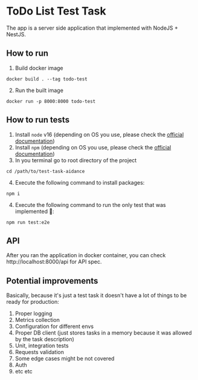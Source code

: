 # ToDo List Test Task
The app is a server side application that implemented with NodeJS + NestJS.
## How to run

1. Build docker image
```shell
docker build . --tag todo-test
```

2. Run the built image
```shell
docker run -p 8000:8000 todo-test
```

## How to run tests

1. Install `node` v16 (depending on OS you use, please check the [official documentation](https://nodejs.org/en/download/))
2. Install `npm` (depending on OS you use, please check the [official documentation](https://docs.npmjs.com/cli/v7/configuring-npm/install))
3. In you terminal go to root directory of the project
```shell
cd /path/to/test-task-aidance
```
4. Execute the following command to install packages:
```shell
npm i
```
4. Execute the following command to run the only test that was implemented 🙂:
```shell
npm run test:e2e
```

## API

After you ran the application in docker container, you can check http://localhost:8000/api for API spec.

## Potential improvements
Basically, because it's just a test task it doesn't have a lot of things to be ready for production:

1. Proper logging
2. Metrics collection
3. Configuration for different envs
4. Proper DB client (just stores tasks in a memory because it was allowed by the task description)
5. Unit, integration tests 
6. Requests validation
7. Some edge cases might be not covered
8. Auth
9. etc etc